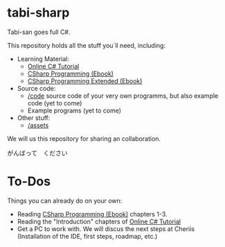 # tabi-sharp
Tabi-san goes full C#. 

This repository holds all the stuff you´ll need, including:
* Learning Material:
    * [Online C# Tutorial](https://www.guru99.com/c-sharp-tutorial.html)
    * [CSharp Programming (Ebook)](CSharpProgramming.pdf)
    * [CSharp Programming Extended (Ebook)](CSharpProgramming_Extended.pdf)
* Source code:
    * [/code](/code) source code of your very own programms, but also example code (yet to come)
    * Example programs (yet to come)
* Other stuff:
    * [/assets](/assets)

We will us this repository for sharing an collaboration.

がんばって　ください

# To-Dos
Things you can already do on your own:
* Reading [CSharp Programming (Ebook)](CSharpProgramming.pdf) chapters 1-3.
* Reading the "Introduction" chapters of [Online C# Tutorial](https://www.guru99.com/c-sharp-tutorial.html) 
* Get a PC to work with. We will discus the next steps at Cheriis (Installation of the IDE, first steps, roadmap, etc.)